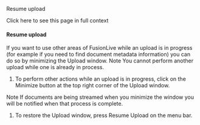 Resume upload

Click here to see this page in full context

####  Resume upload

If you want to use other areas of FusionLive while an upload is in progress
(for example if you need to find document metadata information) you can do so
by minimizing the Upload window. Note You cannot perform another upload while
one is already in process.

  1. To perform other actions while an upload is in progress, click on the Minimize button at the top right corner of the Upload window. 

Note  If documents are being streamed when you minimize the window you will be
notified when that process is complete.

  1. To restore the Upload window, press Resume Upload on the menu bar. 

